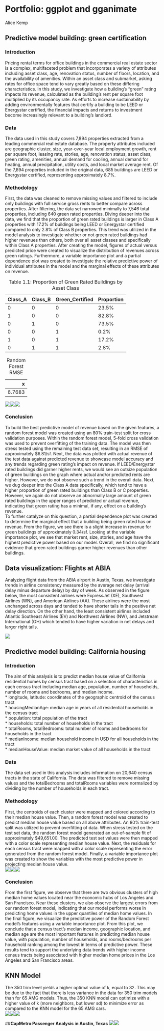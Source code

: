 Portfolio: ggplot and gganimate
================
Alice Kemp

## **Predictive model building: green certification**

### Introduction

Pricing rental terms for office buildings in the commercial real estate
sector is a complex, multifaceted problem that incorporates a variety of
attributes including asset class, age, renovation status, number of
floors, location, and the availability of amenities. Within an asset
class and submarket, asking rates for office space tend to vary greatly
based on these differing characteristics. In this study, we investigate
how a building’s “green” rating impacts its revenue, calculated as the
building’s rent per square foot multiplied by its occupancy rate. As
efforts to increase sustainability by adding environmentally features
that certify a building to be LEED or Energystar certified, the
financial impacts and returns to investment become increasingly relevant
to a building’s landlord.

### Data

The data used in this study covers 7,894 properties extracted from a
leading commercial real estate database. The property attributes
included are geographic cluster, size, year-over-year local employment
growth, rent per square foot, leasing rate, stories, age, renovation
status, asset class, green rating, amenities, annual demand for cooling,
annual demand for heating, annual precipitation, utility costs, and
local market average rent. Of the 7,894 properties included in the
original data, 685 buildings are LEED or Energystar certified,
representing approximately 8.7%.

### Methodology

First, the data was cleaned to remove missing values and filtered to
include only buildings with full service gross rents to better compare
across properties. After filtering, the data set narrowed minimally to
7,546 total properties, including 640 green rated properties. Diving
deeper into the data, we find that the proportion of green rated
buildings is larger in Class A properties with 17.2% of buildings being
LEED or Energystar certified compared to only 2.8% of Class B
properties. This trend was utilized in the model analysis to investigate
whether or not green rated buildings had higher revenues than others,
both over all asset classes and specifically within Class A properties.
After creating the model, figures of actual versus predicted price were
created to visualize the distribution of revenues across green ratings.
Furthermore, a variable importance plot and a partial dependence plot
was created to investigate the relative predictive power of individual
attributes in the model and the marginal effects of these attributes on
revenue.

<table>
<caption>
Table 1.1: Proportion of Green Rated Buildings by Asset Class
</caption>
<thead>
<tr>
<th style="text-align:left;">
Class_A
</th>
<th style="text-align:left;">
Class_B
</th>
<th style="text-align:left;">
Green_Certified
</th>
<th style="text-align:left;">
Proportion
</th>
</tr>
</thead>
<tbody>
<tr>
<td style="text-align:left;">
0
</td>
<td style="text-align:left;">
0
</td>
<td style="text-align:left;">
0
</td>
<td style="text-align:left;">
23.5%
</td>
</tr>
<tr>
<td style="text-align:left;">
1
</td>
<td style="text-align:left;">
0
</td>
<td style="text-align:left;">
0
</td>
<td style="text-align:left;">
82.8%
</td>
</tr>
<tr>
<td style="text-align:left;">
0
</td>
<td style="text-align:left;">
1
</td>
<td style="text-align:left;">
0
</td>
<td style="text-align:left;">
73.5%
</td>
</tr>
<tr>
<td style="text-align:left;">
0
</td>
<td style="text-align:left;">
0
</td>
<td style="text-align:left;">
1
</td>
<td style="text-align:left;">
0.2%
</td>
</tr>
<tr>
<td style="text-align:left;">
1
</td>
<td style="text-align:left;">
0
</td>
<td style="text-align:left;">
1
</td>
<td style="text-align:left;">
17.2%
</td>
</tr>
<tr>
<td style="text-align:left;">
0
</td>
<td style="text-align:left;">
1
</td>
<td style="text-align:left;">
1
</td>
<td style="text-align:left;">
2.8%
</td>
</tr>
</tbody>
</table>
<table>
<caption>
Random Forest RMSE
</caption>
<thead>
<tr>
<th style="text-align:right;">
x
</th>
</tr>
</thead>
<tbody>
<tr>
<td style="text-align:right;">
6.7683
</td>
</tr>
</tbody>
</table>

![](ggplot-dataviz-examples_files/figure-gfm/unnamed-chunk-1-1.png)<!-- -->![](ggplot-dataviz-examples_files/figure-gfm/unnamed-chunk-1-2.png)<!-- -->![](ggplot-dataviz-examples_files/figure-gfm/unnamed-chunk-1-3.png)<!-- -->

### Conclusion

To build the best predictive model of revenue based on the given
features, a random forest model was created using an 80% train-test
split for cross validation purposes. Within the random forest model,
5-fold cross validation was used to prevent overfitting of the training
data. The model was then stress tested using the remaining test data
set, resulting in an RMSE of approximately $6.81/sf. Next, the data was
plotted with actual revenue of the test data against predicted revenue
to showcase model accuracy and any trends regarding green rating’s
impact on revenue. If LEED/Energystar rated buildings did garner higher
rents, we would see an outsize population of green buildings on the
graph where actual and/or predicted rents are higher. However, we do not
observe such a trend in the overall data. Next, we dug deeper into the
Class A data specifically, which tend to have a higher proportion of
green rated buildings than Class B or C properties. However, we again do
not observe an abnormally large amount of green rated buildings in the
upper ranges of predicted or actual revenue, indicating that green
rating has a minimal, if any, effect on a building’s revenue.  
To further catalyze on this question, a partial dependence plot was
created to determine the marginal effect that a building being green
rated has on revenue. From the figure, we see there is a slight increase
in revenue for green buildings of approximately 0.34/sf. Looking at the
variable importance plot, we see that market rent, size, stories, and
age have the highest predictive power based on our model. Overall, we
find no significant evidence that green rated buildings garner higher
revenues than other buildings.

## **Data visualization: Flights at ABIA**

Analyzing flight data from the ABIA airport in Austin, Texas, we
investigate trends in airline consistency measured by the average net
delay (arrival delay minus departure delay) by day of week. As observed
in the figure below, the most consistent airlines were ExpressJet (XE),
Southwest Airlines (WN), and American Airlines (AA). These airlines were
the most unchanged across days and tended to have shorter tails in the
positive net delay direction. On the other hand, the least consistent
airlines included Atlantic Southeast Airlines (EV) and Northwest
Airlines (NW), and Jetstream International (OH) which tended to have
higher variation in net delays and larger right tails.

![](ggplot-dataviz-examples_files/figure-gfm/abia-1.gif)<!-- -->

## **Predictive model building: California housing**

### Introduction

The aim of this analysis is to predict median house value of California
residential homes by census tract based on a selection of
characteristics in each census tract including median age, population,
number of households, number of rooms and bedrooms, and median income.  
\* longitude, latitude: coordinates of the geographic centroid of the
census tract  
\* housingMedianAge: median age in years of all residential households
in the census tract  
\* population: total population of the tract  
\* households: total number of households in the tract  
\* totalRooms, totalBedrooms: total number of rooms and bedrooms for
households in the tract  
\* medianIncome: median household income in USD for all households in
the tract  
\* medianHouseValue: median market value of all households in the tract

### Data

The data set used in this analysis includes information on 20,640 census
tracts in the state of California. The data was filtered to remove
missing values and the totalBedrooms and totalRooms variables were
normalized by dividing by the number of households in each tract.

### Methodology

First, the centroids of each cluster were mapped and colored according
to their median house value. Then, a random forest model was created to
predict median house value based on all above attributes. An 80%
train-test split was utilized to prevent overfitting of data. When
stress tested on the test set data, the random forest model generated an
out-of-sample fit of approximately $49,651.00. The predicted test set
values were then mapped with a color scale representing median house
value. Next, the residuals for each census tract were mapped with a
color scale representing the error generated from the random forest
model. Finally, a variable importance plot was created to show the
variables with the most predictive power in projecting median house
value.  
![](ggplot-dataviz-examples_files/figure-gfm/unnamed-chunk-2-1.png)<!-- -->![](ggplot-dataviz-examples_files/figure-gfm/unnamed-chunk-2-2.png)<!-- -->![](ggplot-dataviz-examples_files/figure-gfm/unnamed-chunk-2-3.png)<!-- -->

### Conclusion

From the first figure, we observe that there are two obvious clusters of
high median home values located near the economic hubs of Los Angeles
and San Francisco. Near these clusters, we also observe the largest
errors from our random forest model, indicating that our model performs
worse in predicting home values in the upper quantiles of median home
values. In the final figure, we visualize the predictive power of the
Random Forest model’s features using a variable importance plot. From
this plot, we conclude that a census tract’s median income, geographic
location, and median age are the most important features in predicting
median house value, with population, number of households, and
rooms/bedrooms per household ranking among the lowest in terms of
predictive power. These results tend to support the underlying data
trends with higher income census tracts being associated with higher
median home prices in the Los Angeles and San Francisco areas.

## **KNN Model**

The 350 trim level yields a higher optimal value of k, equal to 32. This
may be due to the fact that there is less variance in the data for 350
trim models than for 65 AMG models. Thus, the 350 KNN model can optimize
with a higher value of k (more neighbors, but lower sd) to minimize
error as compared to the KNN model for the 65 AMG cars.  
![](ggplot-dataviz-examples_files/figure-gfm/sclass-1.png)<!-- -->![](ggplot-dataviz-examples_files/figure-gfm/sclass-2.png)<!-- -->![](ggplot-dataviz-examples_files/figure-gfm/sclass-3.png)<!-- -->

\##**CapMetro Passenger Analysis in Austin, Texas**
![](ggplot-dataviz-examples_files/figure-gfm/unnamed-chunk-3-1.png)<!-- -->![](ggplot-dataviz-examples_files/figure-gfm/unnamed-chunk-3-2.png)<!-- -->
